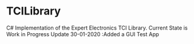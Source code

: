 # TCILibrary
C# Implementation of the Expert Electronics TCI Library. Current State is Work in Progress
Update 30-01-2020 :Added a GUI Test App
